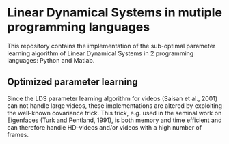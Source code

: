 # Linear Dynamical Systems in mutiple programming languages
This repository contains the implementation of the sub-optimal parameter learning algorithm of Linear Dynamical Systems in 2 programming languages: Python and Matlab.

## Optimized parameter learning
Since the LDS parameter learning algorithm for videos (Saisan et al., 2001) can not handle large videos, these implementations are altered by exploiting the well-known covariance trick. This trick, e.g. used in the seminal work on Eigenfaces (Turk and Pentland, 1991), is both memory and time efficient and can therefore handle HD-videos and/or videos with a high number of frames.
